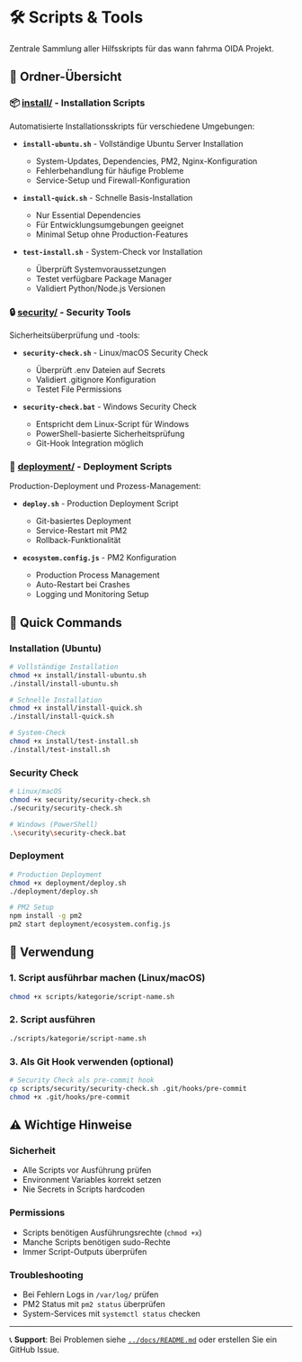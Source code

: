 # 🛠️ Scripts & Tools

Zentrale Sammlung aller Hilfsskripts für das wann fahrma OIDA Projekt.

## 📁 Ordner-Übersicht

### 📦 [install/](install/) - Installation Scripts
Automatisierte Installationsskripts für verschiedene Umgebungen:

- **`install-ubuntu.sh`** - Vollständige Ubuntu Server Installation
  - System-Updates, Dependencies, PM2, Nginx-Konfiguration
  - Fehlerbehandlung für häufige Probleme
  - Service-Setup und Firewall-Konfiguration

- **`install-quick.sh`** - Schnelle Basis-Installation
  - Nur Essential Dependencies
  - Für Entwicklungsumgebungen geeignet
  - Minimal Setup ohne Production-Features

- **`test-install.sh`** - System-Check vor Installation
  - Überprüft Systemvoraussetzungen
  - Testet verfügbare Package Manager
  - Validiert Python/Node.js Versionen

### 🔒 [security/](security/) - Security Tools
Sicherheitsüberprüfung und -tools:

- **`security-check.sh`** - Linux/macOS Security Check
  - Überprüft .env Dateien auf Secrets
  - Validiert .gitignore Konfiguration
  - Testet File Permissions

- **`security-check.bat`** - Windows Security Check
  - Entspricht dem Linux-Script für Windows
  - PowerShell-basierte Sicherheitsprüfung
  - Git-Hook Integration möglich

### 🚀 [deployment/](deployment/) - Deployment Scripts
Production-Deployment und Prozess-Management:

- **`deploy.sh`** - Production Deployment Script
  - Git-basiertes Deployment
  - Service-Restart mit PM2
  - Rollback-Funktionalität

- **`ecosystem.config.js`** - PM2 Konfiguration
  - Production Process Management
  - Auto-Restart bei Crashes
  - Logging und Monitoring Setup

## 🚀 Quick Commands

### Installation (Ubuntu)
```bash
# Vollständige Installation
chmod +x install/install-ubuntu.sh
./install/install-ubuntu.sh

# Schnelle Installation
chmod +x install/install-quick.sh
./install/install-quick.sh

# System-Check
chmod +x install/test-install.sh
./install/test-install.sh
```

### Security Check
```bash
# Linux/macOS
chmod +x security/security-check.sh
./security/security-check.sh

# Windows (PowerShell)
.\security\security-check.bat
```

### Deployment
```bash
# Production Deployment
chmod +x deployment/deploy.sh
./deployment/deploy.sh

# PM2 Setup
npm install -g pm2
pm2 start deployment/ecosystem.config.js
```

## 🔧 Verwendung

### 1. Script ausführbar machen (Linux/macOS)
```bash
chmod +x scripts/kategorie/script-name.sh
```

### 2. Script ausführen
```bash
./scripts/kategorie/script-name.sh
```

### 3. Als Git Hook verwenden (optional)
```bash
# Security Check als pre-commit hook
cp scripts/security/security-check.sh .git/hooks/pre-commit
chmod +x .git/hooks/pre-commit
```

## ⚠️ Wichtige Hinweise

### Sicherheit
- Alle Scripts vor Ausführung prüfen
- Environment Variables korrekt setzen
- Nie Secrets in Scripts hardcoden

### Permissions
- Scripts benötigen Ausführungsrechte (`chmod +x`)
- Manche Scripts benötigen sudo-Rechte
- Immer Script-Outputs überprüfen

### Troubleshooting
- Bei Fehlern Logs in `/var/log/` prüfen
- PM2 Status mit `pm2 status` überprüfen
- System-Services mit `systemctl status` checken

---

📞 **Support**: Bei Problemen siehe [`../docs/README.md`](../docs/README.md) oder erstellen Sie ein GitHub Issue.
